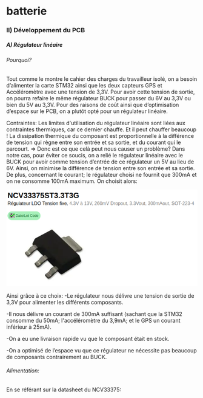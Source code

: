 # batterie
### II) Développement du PCB
##### A) Régulateur linéaire
###### Pourquoi?
Tout comme le montre le cahier des charges du travailleur isolé, on a besoin d’alimenter la
carte STM32 ainsi que les deux capteurs GPS et Accéléromètre avec une tension de 3,3V.
Pour avoir cette tension de sortie, on pourra refaire le même régulateur BUCK pour passer
du 6V au 3,3V ou bien du 5V au 3,3V.
Pour des raisons de coût ainsi que d’optimisation d’espace sur le PCB, on a plutôt opté pour
un régulateur linéaire.

Contraintes:
Les limites d'utilisation du régulateur linéaire sont liées aux contraintes thermiques, car ce
dernier chauffe. Et il peut chauffer beaucoup ! La dissipation thermique du composant est
proportionnelle à la différence de tension qui règne entre son entrée et sa sortie, et du
courant qui le parcourt.
=> Donc est ce que celà peut nous causer un problème? Dans notre cas, pour éviter ce
soucis, on a relié le régulateur linéaire avec le BUCK pour avoir comme tension d’entrée de
ce régulateur un 5V au lieu de 6V. Ainsi, on minimise la différence de tension entre son
entrée et sa sortie. De plus, concernant le courant; le régulateur choisi ne fournit que 300mA
et on ne consomme 100mA maximum.
On choisit alors:

![](images/reglin.png)

Ainsi grâce à ce choix: 
  -Le régulateur nous délivre une tension de sortie de 3,3V pour alimenter les différents composants.

  -Il nous délivre un courant de 300mA suffisant (sachant que la STM32 consomme du 50mA; l'accéléromètre du 3,9mA; et le GPS un courant inférieur à 25mA).

  -On a eu une livraison rapide vu que le composant était en stock.

  -On a optimisé de l’espace vu que ce régulateur ne nécessite pas beaucoup de composants contrairement au BUCK.

###### Alimentation:
En se référant sur la datasheet du NCV33375:






